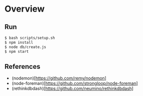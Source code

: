 # Overview

## Run
```bash
$ bash scripts/setup.sh
$ npm install
$ node db/create.js
$ npm start
```

## References

* (nodemon)[https://github.com/remy/nodemon]
* (node-foreman)[https://github.com/strongloop/node-foreman]
* (rethinkdbdash)[https://github.com/neumino/rethinkdbdash]
